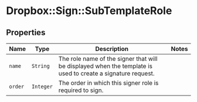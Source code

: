 # Dropbox::Sign::SubTemplateRole



## Properties

| Name | Type | Description | Notes |
| ---- | ---- | ----------- | ----- |
| `name` | ```String``` |  The role name of the signer that will be displayed when the template is used to create a signature request.  |  |
| `order` | ```Integer``` |  The order in which this signer role is required to sign.  |  |

